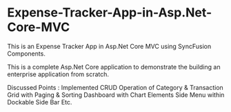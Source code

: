 # Expense-Tracker-App-in-Asp.Net-Core-MVC
This is an Expense Tracker App in Asp.Net Core MVC using SyncFusion Components.

This is a complete Asp.Net Core application to demonstrate the building an enterprise application from scratch.

Discussed Points :
Implemented CRUD Operation of Category & Transaction
Grid with Paging & Sorting
Dashboard with Chart Elements
Side Menu within Dockable Side Bar
Etc.


